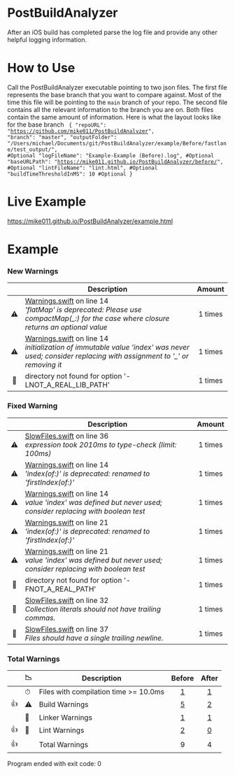 # PostBuildAnalyzer
After an iOS build has completed parse the log file and provide any other helpful logging information.

# How to Use
Call the PostBuildAnalyzer executable pointing to two json files. The first file represents the base branch that you want to compare against. Most of the time this file will be pointing to the `main` branch of your repo. The second file contains all the relevant information to the branch you are on. Both files contain the same amount of information. Here is what the layout looks like for the base branch 
<code>
{
    "repoURL": "https://github.com/mike011/PostBuildAnalyzer",
    "branch": "master",
    "outputFolder": "/Users/michael/Documents/git/PostBuildAnalyzer/example/Before/fastlane/test_output/", #Optional
    "logFileName": "Example-Example (Before).log", #Optional
    "baseURLPath": "https://mike011.github.io/PostBuildAnalyzer/before/", #Optional
    "lintFileName": "lint.html", #Optional
    "buildTimeThresholdInMS": 10 #Optional
}
</code>

# Live Example
https://mike011.github.io/PostBuildAnalyzer/example.html

# Example

<h3>New Warnings</h3>
 
|  |Description|Amount|
|:---:|---|:---:|
|⚠️|<a href="https://github.com/mike011/PostBuildAnalyzer/blob/master/example/After/Example/Warnings.swift#L14">Warnings.swift</a> on line 14<br><i>'flatMap' is deprecated: Please use compactMap(_:) for the case where closure returns an optional value</i>|1 times|
|⚠️|<a href="https://github.com/mike011/PostBuildAnalyzer/blob/master/example/After/Example/Warnings.swift#L14">Warnings.swift</a> on line 14<br><i>initialization of immutable value 'index' was never used; consider replacing with assignment to '_' or removing it</i>|1 times|
|🚨|directory not found for option '-LNOT_A_REAL_LIB_PATH'|1 times|

<h3>Fixed Warning</h3>
 
|  |Description|Amount|
|:---:|---|:---:|
|⚠️|<a href="https://github.com/mike011/PostBuildAnalyzer/blob/master/example/Before/Example/SlowFiles.swift#L36">SlowFiles.swift</a> on line 36<br><i>expression took 2010ms to type-check (limit: 100ms)</i>|1 times|
|⚠️|<a href="https://github.com/mike011/PostBuildAnalyzer/blob/master/example/Before/Example/Warnings.swift#L14">Warnings.swift</a> on line 14<br><i>'index(of:)' is deprecated: renamed to 'firstIndex(of:)'</i>|1 times|
|⚠️|<a href="https://github.com/mike011/PostBuildAnalyzer/blob/master/example/Before/Example/Warnings.swift#L14">Warnings.swift</a> on line 14<br><i>value 'index' was defined but never used; consider replacing with boolean test</i>|1 times|
|⚠️|<a href="https://github.com/mike011/PostBuildAnalyzer/blob/master/example/Before/Example/Warnings.swift#L21">Warnings.swift</a> on line 21<br><i>'index(of:)' is deprecated: renamed to 'firstIndex(of:)'</i>|1 times|
|⚠️|<a href="https://github.com/mike011/PostBuildAnalyzer/blob/master/example/Before/Example/Warnings.swift#L21">Warnings.swift</a> on line 21<br><i>value 'index' was defined but never used; consider replacing with boolean test</i>|1 times|
|🚨|directory not found for option '-FNOT_A_REAL_PATH'|1 times|
|🧽|<a href="https://github.com/mike011/PostBuildAnalyzer/blob/master/Example/SlowFiles.swift#L32">SlowFiles.swift</a> on line 32<br><i>Collection literals should not have trailing commas.</i>|1 times|
|🧽|<a href="https://github.com/mike011/PostBuildAnalyzer/blob/master/Example/SlowFiles.swift#L37">SlowFiles.swift</a> on line 37<br><i>Files should have a single trailing newline.</i>|1 times|
<h3>Total Warnings</h3>
 
|  |📉|Description|Before|After|
|:---:|---|---|:---:|:---:|
||⏱|Files with compilation time >= 10.0ms|<a href="https://mike011.github.io/PostBuildAnalyzer/after/before.html">1</a>|<a href="https://mike011.github.io/PostBuildAnalyzer/after/after.html">1</a>|
|👍|⚠️|Build Warnings|<a href="https://mike011.github.io/PostBuildAnalyzer/after/before.html">5</a>|<a href="https://mike011.github.io/PostBuildAnalyzer/after/after.html">2</a>|
||🚨|Linker Warnings|<a href="https://mike011.github.io/PostBuildAnalyzer/after/before.html">1</a>|<a href="https://mike011.github.io/PostBuildAnalyzer/after/after.html">1</a>|
|👍|🧽|Lint Warnings|<a href="https://mike011.github.io/PostBuildAnalyzer/after/before.html">2</a>|<a href="https://mike011.github.io/PostBuildAnalyzer/after/after.html">0</a>|
|👍||Total Warnings|9|4|
Program ended with exit code: 0
